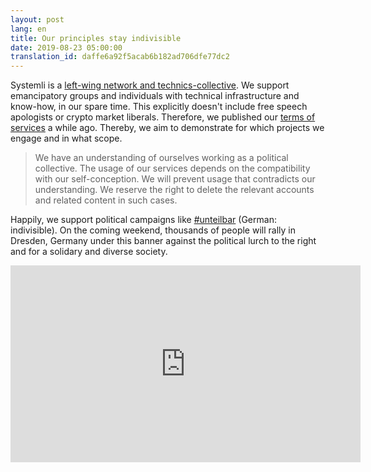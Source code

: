 ```yaml
---
layout: post
lang: en
title: Our principles stay indivisible
date: 2019-08-23 05:00:00
translation_id: daffe6a92f5acab6b182ad706dfe77dc2
---
```

Systemli is a [left-wing network and technics-collective](/en/about-us.html).
We support emancipatory groups and individuals with technical infrastructure and know-how, in our spare time.
This explicitly doesn't include free speech apologists or crypto market liberals.
Therefore, we published our [terms of services](/en/tos.html) a while ago.
Thereby, we aim to demonstrate for which projects we engage and in what scope.

> We have an understanding of ourselves working as a political collective.
> The usage of our services depends on the compatibility with our self-conception.
> We will prevent usage that contradicts our understanding.
> We reserve the right to delete the relevant accounts and related content in such cases.

Happily, we support political campaigns like [#unteilbar](https://www.unteilbar.org/aktionen/unteilbar-sachsen/) (German: indivisible).
On the coming weekend, thousands of people will rally in Dresden, Germany under this banner against the political lurch to the right and for a solidary and diverse society.

<iframe width="560" height="315" src="https://www.youtube.com/embed/5WpJ_y0FFJI" frameborder="0" allow="accelerometer; autoplay; encrypted-media; gyroscope; picture-in-picture" allowfullscreen></iframe>
